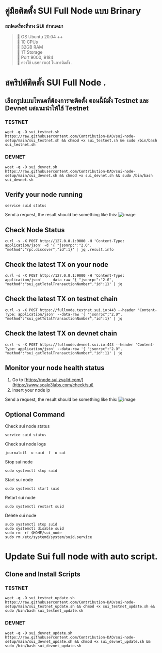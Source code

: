 # คู่มือติดตั้ง SUI Full Node แบบ Brinary

### สเปคเครื่องที่ทาง SUI กำหนดมา
>:black_square_button: OS Ubuntu 20.04 ++<br>
>:black_square_button: 10 CPUs<br>
>:black_square_button: 32GB RAM<br>
>:black_square_button: 1T Storage<br>
>:black_square_button: Port 9000, 9184<br>
>:black_square_button: ควรใช้ user root ในการติดตั้ง .<br>








# สคริปต์ติดตั้ง SUI Full Node .
## เลือกรูปแบบโหนดที่ต้องการจะติดตั้ง ตอนนี้มีมั้ง Testnet และ Devnet แต่แนะนำให้ใช้ Testnet


### TESTNET

```
wget -q -O sui_testnet.sh https://raw.githubusercontent.com/Contribution-DAO/sui-node-setup/main/sui_testnet.sh && chmod +x sui_testnet.sh && sudo /bin/bash sui_testnet.sh
```



### DEVNET

```
wget -q -O sui_devnet.sh https://raw.githubusercontent.com/Contribution-DAO/sui-node-setup/main/sui_devnet.sh && chmod +x sui_devnet.sh && sudo /bin/bash sui_devnet.sh
```

## Verify your node running
```
service suid status
```
Send a request, the result should be something like this:
![image](https://user-images.githubusercontent.com/83507970/178087315-579d82a4-1c19-4d1a-8b7a-7b74823dc917.png)


## Check Node Status 
```
curl -s -X POST http://127.0.0.1:9000 -H 'Content-Type: application/json' -d '{ "jsonrpc":"2.0", "method":"rpc.discover","id":1}' | jq .result.info
```

## Check the latest TX on your node
```
curl -s -X POST http://127.0.0.1:9000 -H 'Content-Type: application/json'   --data-raw '{ "jsonrpc":"2.0", "method":"sui_getTotalTransactionNumber","id":1}' | jq 
```

## Check the latest TX on testnet chain 
```
curl -s -X POST https://fullnode.testnet.sui.io:443 --header 'Content-Type: application/json' --data-raw '{ "jsonrpc":"2.0", "method":"sui_getTotalTransactionNumber","id":1}' | jq 
```

## Check the latest TX on devnet chain 
```
curl -s -X POST https://fullnode.devnet.sui.io:443 --header 'Content-Type: application/json' --data-raw '{ "jsonrpc":"2.0", "method":"sui_getTotalTransactionNumber","id":1}' | jq 
```





## Monitor your node health status
1) Go to  [https://node.sui.zvalid.com/](https://www.scale3labs.com/check/sui)
2) Insert your node ip

Send a request, the result should be something like this:
![image](https://user-images.githubusercontent.com/83507970/214762796-528f77c1-1448-43a8-8169-c37b9dd3be8f.png)


## Optional Command
Check sui node status
```
service suid status
```

Check sui node logs
```
journalctl -u suid -f -o cat
```

Stop sui node 
```
sudo systemctl stop suid
```

Start sui node 
```
sudo systemctl start suid
```


Retart sui node 
```
sudo systemctl restart suid
```

Delete sui node 
```
sudo systemctl stop suid
sudo systemctl disable suid
sudo rm -rf $HOME/sui_node
sudo rm /etc/systemd/system/suid.service
```

# Update Sui full node with auto script.
## Clone and Install Scripts

### TESTNET

```
wget -q -O sui_testnet_update.sh https://raw.githubusercontent.com/Contribution-DAO/sui-node-setup/main/sui_testnet_update.sh && chmod +x sui_testnet_update.sh && sudo /bin/bash sui_testnet_update.sh
```



### DEVNET

```
wget -q -O sui_devnet_update.sh https://raw.githubusercontent.com/Contribution-DAO/sui-node-setup/main/sui_devnet_update.sh && chmod +x sui_devnet_update.sh && sudo /bin/bash sui_devnet_update.sh
```

